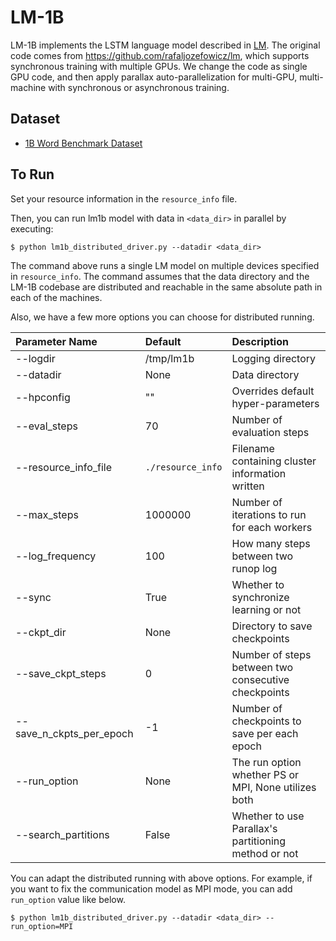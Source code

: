 # LM-1B 
LM-1B implements the LSTM language model described in [LM](https://arxiv.org/abs/1602.02410). 
The original code comes from https://github.com/rafaljozefowicz/lm, which supports 
synchronous training with multiple GPUs. We change the code as single GPU code, and 
then apply parallax auto-parallelization for multi-GPU, multi-machine with synchronous 
or asynchronous training.

## Dataset
* [1B Word Benchmark Dataset](https://github.com/ciprian-chelba/1-billion-word-language-modeling-benchmark)

## To Run
Set your resource information in the `resource_info` file.

Then, you can run lm1b model with data in `<data_dir>` in parallel by executing: 
```shell
$ python lm1b_distributed_driver.py --datadir <data_dir>
```

The command above runs a single LM model on multiple devices specified in `resource_info`.
The command assumes that the data directory and the LM-1B codebase are distributed and reachable in the same absolute path in each of the machines.

Also, we have a few more options you can choose for distributed running.

| Parameter Name       |  Default            	| Description |
| :------------------- |:-----------------------| :-----------|
| --logdir			   | /tmp/lm1b				| Logging directory |
| --datadir			   | None					| Data directory |
| --hpconfig		   | ""						| Overrides default hyper-parameters |
| --eval_steps		   | 70						| Number of evaluation steps |
| --resource_info_file | `./resource_info`		| Filename containing cluster information written |
| --max_steps 		   | 1000000    		    | Number of iterations to run for each workers |
| --log_frequency 	   | 100  		    		| How many steps between two runop log |
| --sync          	   | True  	 				| Whether to synchronize learning or not |
| --ckpt_dir           | None					| Directory to save checkpoints |
| --save_ckpt_steps    | 0						| Number of steps between two consecutive checkpoints |
| --save_n_ckpts_per_epoch | -1					| Number of checkpoints to save per each epoch |
| --run_option		   | None					| The run option whether PS or MPI, None utilizes both |
| --search_partitions | False           | Whether to use Parallax's partitioning method or not 

You can adapt the distributed running with above options. For example, if you want to fix the communication model as MPI mode, you can add `run_option` value like below.

```shell
$ python lm1b_distributed_driver.py --datadir <data_dir> --run_option=MPI
```
